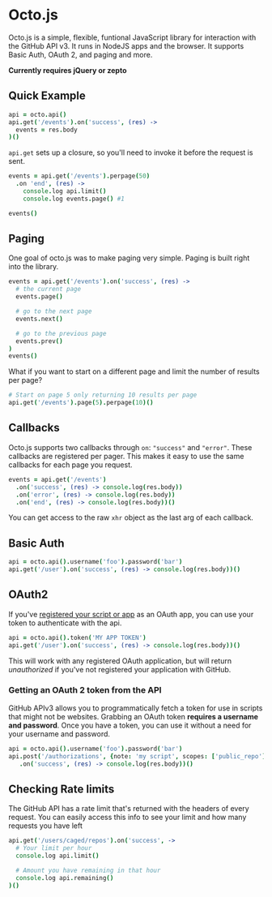 # Octo.js

Octo.js is a simple, flexible, funtional JavaScript library for interaction with the GitHub API v3.  It runs in NodeJS apps and the browser.  It supports Basic Auth, OAuth 2, and paging and more.

**Currently requires jQuery or zepto**

## Quick Example

``` coffeescript
api = octo.api()
api.get('/events').on('success', (res) ->
  events = res.body
)()
```

`api.get` sets up a closure, so you'll need to invoke it before the request is sent.

``` coffeescript
events = api.get('/events').perpage(50)
  .on 'end', (res) ->
    console.log api.limit()
    console.log events.page() #1

events()
```

## Paging
One goal of octo.js was to make paging very simple.  Paging is built right into the library.

``` coffeescript
events = api.get('/events').on('success', (res) ->
  # the current page
  events.page()

  # go to the next page
  events.next()

  # go to the previous page
  events.prev()
)
events()
```

What if you want to start on a different page and limit the number of results per page?

```coffeescript
# Start on page 5 only returning 10 results per page
api.get('/events').page(5).perpage(10)()
```

## Callbacks
Octo.js supports two callbacks through `on`: `"success"` and `"error"`.  These callbacks are registered per pager.  This makes it easy to use the same callbacks for each page you request.

```coffeescript
events = api.get('/events')
  .on('success', (res) -> console.log(res.body))
  .on('error', (res) -> console.log(res.body))
  .on('end', (res) -> console.log(res.body))()
```
You can get access to the raw `xhr` object as the last arg of each callback.

## Basic Auth
``` coffeescript
api = octo.api().username('foo').password('bar')
api.get('/user').on('success', (res) -> console.log(res.body))()
```

## OAuth2
If you've [registered your script or app](https://github.com/settings/applications/new) as an OAuth app, you can use your token to authenticate with the api.

```coffeescript
api = octo.api().token('MY APP TOKEN')
api.get('/user').on('success', (res) -> console.log(res.body))()
```

This will work with any registered OAuth application, but will return *unauthorized* if you've not registered your application with GitHub.

### Getting an OAuth 2 token from the API
GitHub APIv3 allows you to programmatically fetch a token for use in scripts that might not be websites.  Grabbing an OAuth token **requires a username and password**.  Once you have a token, you can use it without a need for your username and password.

```coffeescript
api = octo.api().username('foo').password('bar')
api.post('/authorizations', {note: 'my script', scopes: ['public_repo']})
   .on('success', (res) -> console.log(res.body))()
```

## Checking Rate limits
The GitHub API has a rate limit that's returned with the headers of every request.  You can easily access this info to see your limit and how many requests you have left

```coffeescript
api.get('/users/caged/repos').on('success', ->
  # Your limit per hour
  console.log api.limit()

  # Amount you have remaining in that hour
  console.log api.remaining()
)()
```